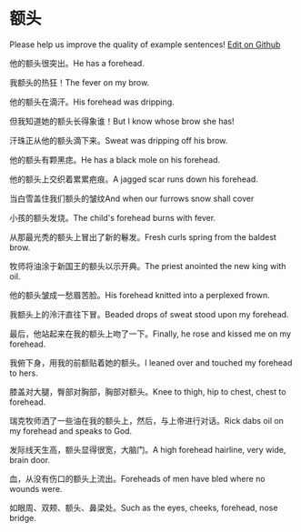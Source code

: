# 额头

Please help us improve the quality of example sentences! [Edit on Github](https://github.com/jiyushe/jiyu-example-sentence-source/blob/main/chinese/etou.md)

<p><span class="chinese">他的额头很突出。</span><span class="english">He has a forehead.</span></p>

<p><span class="chinese">我额头的热狂！</span><span class="english">The fever on my brow.</span></p>

<p><span class="chinese">他的额头在滴汗。</span><span class="english">His forehead was dripping.</span></p>

<p><span class="chinese">但我知道她的额头长得象谁！</span><span class="english">But I know whose brow she has!</span></p>

<p><span class="chinese">汗珠正从他的额头滴下来。</span><span class="english">Sweat was dripping off his brow.</span></p>

<p><span class="chinese">他的额头有颗黑痣。</span><span class="english">He has a black mole on his forehead.</span></p>

<p><span class="chinese">他的额头上交织着累累疤痕。</span><span class="english">A jagged scar runs down his forehead.</span></p>

<p><span class="chinese">当白雪盖住我们额头的皱纹</span><span class="english">And when our furrows snow shall cover</span></p>

<p><span class="chinese">小孩的额头发烧。</span><span class="english">The child's forehead burns with fever.</span></p>

<p><span class="chinese">从那最光秃的额头上冒出了新的鬈发。</span><span class="english">Fresh curls spring from the baldest brow.</span></p>

<p><span class="chinese">牧师将油涂于新国王的额头以示开典。</span><span class="english">The priest anointed the new king with oil.</span></p>

<p><span class="chinese">他的额头皱成一愁眉苦脸。</span><span class="english">His forehead knitted into a perplexed frown.</span></p>

<p><span class="chinese">我额头上的泠汗直往下冒。</span><span class="english">Beaded drops of sweat stood upon my forehead.</span></p>

<p><span class="chinese">最后，他站起来在我的额头上吻了一下。</span><span class="english">Finally, he rose and kissed me on my forehead.</span></p>

<p><span class="chinese">我俯下身，用我的前额贴着她的额头。</span><span class="english">I leaned over and touched my forehead to hers.</span></p>

<p><span class="chinese">膝盖对大腿，臀部对胸部，胸部对额头。</span><span class="english">Knee to thigh, hip to chest, chest to forehead.</span></p>

<p><span class="chinese">瑞克牧师洒了一些油在我的额头上，然后，与上帝进行对话。</span><span class="english">Rick dabs oil on my forehead and speaks to God.</span></p>

<p><span class="chinese">发际线天生高，额头显得很宽，大脑门。</span><span class="english">A high forehead hairline, very wide, brain door.</span></p>

<p><span class="chinese">血，从没有伤口的额头上流出。</span><span class="english">Foreheads of men have bled where no wounds were.</span></p>

<p><span class="chinese">如眼周、双颊、额头、鼻梁处。</span><span class="english">Such as the eyes, cheeks, forehead, nose bridge.</span></p>

